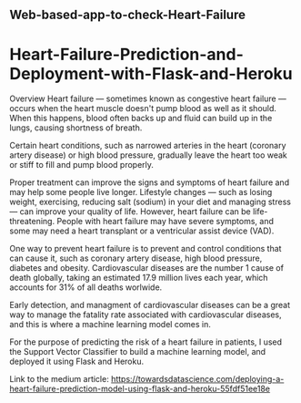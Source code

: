 ## Web-based-app-to-check-Heart-Failure
# Heart-Failure-Prediction-and-Deployment-with-Flask-and-Heroku
Overview
Heart failure — sometimes known as congestive heart failure — occurs when the heart muscle doesn't pump blood as well as it should. When this happens, blood often backs up and fluid can build up in the lungs, causing shortness of breath.

Certain heart conditions, such as narrowed arteries in the heart (coronary artery disease) or high blood pressure, gradually leave the heart too weak or stiff to fill and pump blood properly.

Proper treatment can improve the signs and symptoms of heart failure and may help some people live longer. Lifestyle changes — such as losing weight, exercising, reducing salt (sodium) in your diet and managing stress — can improve your quality of life. However, heart failure can be life-threatening. People with heart failure may have severe symptoms, and some may need a heart transplant or a ventricular assist device (VAD).

One way to prevent heart failure is to prevent and control conditions that can cause it, such as coronary artery disease, high blood pressure, diabetes and obesity.
Cardiovascular diseases are the number 1 cause of death globally, taking an estimated 17.9 million lives each year, which accounts for 31% of all deaths worlwide.  

Early detection, and managment of cardiovascular diseases can be a great way to manage the fatality rate associated with cardiovascular diseases, and this is where a machine learning model comes in. 

For the purpose of predicting the risk of a  heart failure in patients, I used the Support Vector Classifier to build a machine learning model, and deployed it using Flask and Heroku.

Link to the medium article: https://towardsdatascience.com/deploying-a-heart-failure-prediction-model-using-flask-and-heroku-55fdf51ee18e
